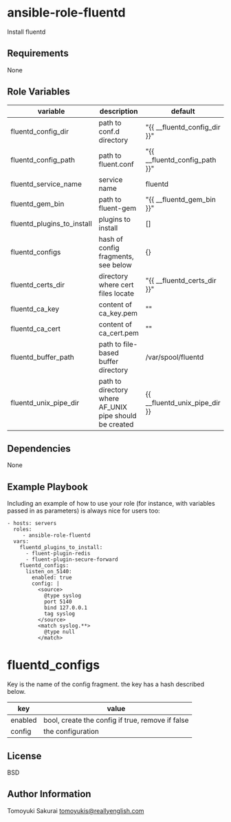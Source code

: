 ansible-role-fluentd
====================

Install fluentd

Requirements
------------

None

Role Variables
--------------

| variable | description | default |
|----------|-------------|---------|
| fluentd\_config\_dir          | path to conf.d directory | "{{ \_\_fluentd\_config\_dir }}" |
| fluentd\_config\_path         | path to fluent.conf | "{{ \_\_fluentd\_config\_path }}" |
| fluentd\_service\_name        | service name | fluentd |
| fluentd\_gem\_bin             | path to fluent-gem  | "{{ \_\_fluentd\_gem\_bin }}" |
| fluentd\_plugins\_to\_install | plugins to install | [] |
| fluentd\_configs              | hash of config fragments, see below | {} |
| fluentd\_certs\_dir           | directory where cert files locate | "{{ \_\_fluentd\_certs\_dir }}" |
| fluentd\_ca\_key              | content of ca\_key.pem | "" |
| fluentd\_ca\_cert             | content of ca\_cert.pem | "" |
| fluentd\_buffer\_path         | path to file-based buffer directory | /var/spool/fluentd |
| fluentd\_unix\_pipe\_dir      | path to directory where AF\_UNIX pipe should be created | {{ \_\_fluentd\_unix\_pipe\_dir }} |

Dependencies
------------

None

Example Playbook
----------------

Including an example of how to use your role (for instance, with variables passed in as parameters) is always nice for users too:

    - hosts: servers
      roles:
         - ansible-role-fluentd
      vars:
        fluentd_plugins_to_install:
          - fluent-plugin-redis
          - fluent-plugin-secure-forward
        fluentd_configs:
          listen_on_5140:
            enabled: true
            config: |
              <source>
                @type syslog
                port 5140
                bind 127.0.0.1
                tag syslog
              </source>
              <match syslog.**>
                @type null
              </match>

fluentd\_configs
===============

Key is the name of the config fragment. the key has a hash described below.

| key     | value                                            |
|---------|--------------------------------------------------|
| enabled | bool, create the config if true, remove if false |
| config  | the configuration                                |

License
-------

BSD

Author Information
------------------

Tomoyuki Sakurai <tomoyukis@reallyenglish.com>
